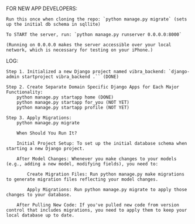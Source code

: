 FOR NEW APP DEVELOPERS:

    Run this once when cloning the repo: `python manage.py migrate` (sets up the initial db schema in sqllite)

    To START the server, run: `python manage.py runserver 0.0.0.0:8000` 
    
    (Running on 0.0.0.0 makes the server accessible over your local network, which is necessary for testing on your iPhone.)


LOG:

    Step 1. Initialized a new Django project named vibra_backend: `django-admin startproject vibra_backend .`` (DONE)

    Step 2. Create Separate Domain Specific Django Apps for Each Major Functionality: 
        python manage.py startapp home (DONE)
        python manage.py startapp for_you (NOT YET)
        python manage.py startapp profile (NOT YET)

    Step 3. Apply Migrations:
        python manage.py migrate

        When Should You Run It?

        Initial Project Setup: To set up the initial database schema when starting a new Django project.

        After Model Changes: Whenever you make changes to your models (e.g., adding a new model, modifying fields), you need to:

            Create Migration Files: Run python manage.py make migrations to generate migration files reflecting your model changes.

            Apply Migrations: Run python manage.py migrate to apply those changes to your database.

        After Pulling New Code: If you've pulled new code from version control that includes migrations, you need to apply them to keep your local database up to date.


